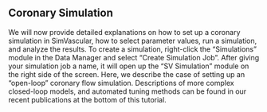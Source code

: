 ## Coronary Simulation

We will now provide detailed explanations on how to set up a coronary simulation in SimVascular, how to select parameter values, run a simulation, and analyze the results. To create a simulation, right-click the “Simulations” module in the Data Manager and select “Create Simulation Job”. After giving your simulation job a name, it will open up the “SV Simulation” module on the right side of the screen. Here, we describe the case of setting up an “open-loop” coronary flow simulation. Descriptions of more complex closed-loop models, and automated tuning methods can be found in our recent publications at the bottom of this tutorial.
